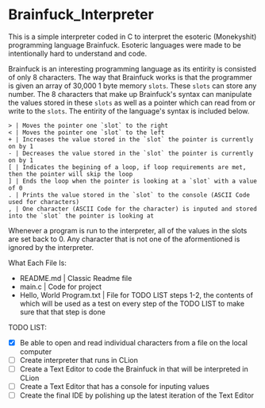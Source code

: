 # Brainfuck_Interpreter

This is a simple interpreter coded in C to interpret the esoteric (Monekyshit) programming language Brainfuck. Esoteric languages were made to be intentionally hard to understand and code.

Brainfuck is an interesting programming language as its entirity is consisted of only 8 characters. The way that Brainfuck works is that the programmer is given an array of 30,000 1 byte memory `slots`. These `slots` can store any number. The 8 characters that make up Brainfuck's syntax can manipulate the values stored in these `slots` as well as a pointer which can read from or write to the `slots`. The entirity of the language's syntax is included below.

```
> | Moves the pointer one `slot` to the right
< | Moves the pointer one `slot` to the left
+ | Increases the value stored in the `slot` the pointer is currently on by 1
- | Decreases the value stored in the `slot` the pointer is currently on by 1
[ | Indicates the begining of a loop, if loop requirements are met, then the pointer will skip the loop
] | Ends the loop when the pointer is looking at a `slot` with a value of 0
. | Prints the value stored in the `slot` to the console (ASCII Code used for characters)
, | One character (ASCII Code for the character) is inputed and stored into the `slot` the pointer is looking at
```

Whenever a program is run to the interpreter, all of the values in the slots are set back to 0. Any character that is not one of the aformentioned is ignored by the interpreter.

What Each File Is:
- README.md | Classic Readme file
- main.c | Code for project
- Hello, World Program.txt | File for TODO LIST steps 1-2, the contents of which will be used as a test on every step of the TODO LIST 
                           to make sure that that step is done

TODO LIST:
- [x] Be able to open and read individual characters from a file on the local computer
- [ ] Create interpreter that runs in CLion
- [ ] Create a Text Editor to code the Brainfuck in that will be interpreted in CLion
- [ ] Create a Text Editor that has a console for inputing values
- [ ] Create the final IDE by polishing up the latest iteration of the Text Editor
